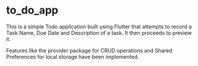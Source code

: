# to_do_app

This is a simple Todo application built using Flutter that attempts to record a Task Name, Due Date and Description of a task. It then proceeds to preview it.

Features like the provider package for CRUD operations and Shared Preferences for local storage have been implemented.
